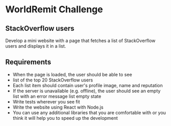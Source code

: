 # WorldRemit Challenge

## StackOverflow users
Develop a mini website with a page that fetches a list of
StackOverflow users and displays it in a list.

## Requirements
- When the page is loaded, the user should be able to see
- list of the top 20 StackOverflow users
- Each list item should contain user's profile image, name
and reputation
- If the server is unavailable (e.g. offline), the user should
see an empty list with an error message list empty state
- Write tests wherever you see fit
- Write the website using React with Node.js
- You can use any additional libraries that you are
comfortable with or you think it will help you to speed up
the development